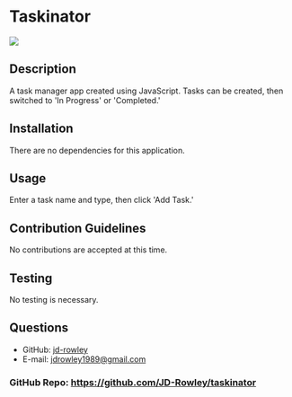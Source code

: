 # Taskinator
  
  [
    <img src="https://img.shields.io/static/v1?label=LICENSE&message=MIT&color=informational&style=for-the-badge" />
    ](https://choosealicense.com/)
  
  ## Description
  A task manager app created using JavaScript. Tasks can be created, then switched to 'In Progress' or 'Completed.'
  ## Installation
  There are no dependencies for this application.
  ## Usage
  Enter a task name and type, then click 'Add Task.'
  ## Contribution Guidelines
  No contributions are accepted at this time.
  ## Testing
  No testing is necessary.
  ## Questions
  * GitHub: [jd-rowley](http://github.com/jd-rowley)
  * E-mail: jdrowley1989@gmail.com

  ### GitHub Repo: https://github.com/JD-Rowley/taskinator
  
